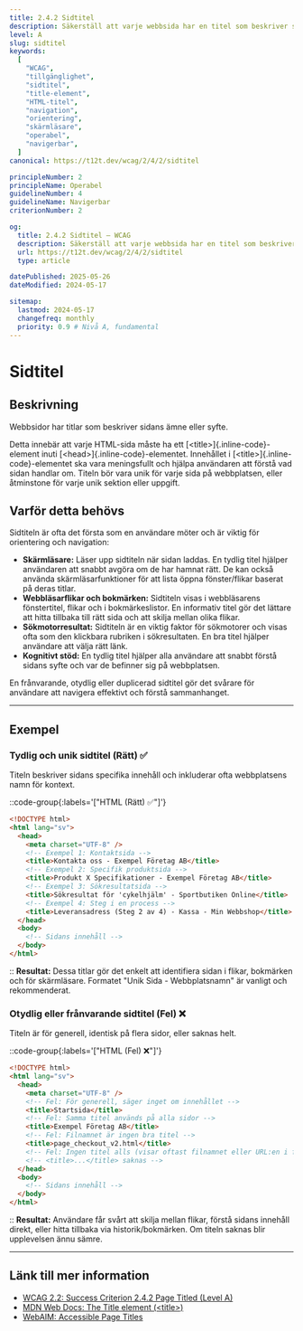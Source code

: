 ```yaml
---
title: 2.4.2 Sidtitel
description: Säkerställ att varje webbsida har en titel som beskriver sidans ämne eller syfte.
level: A
slug: sidtitel
keywords:
  [
    "WCAG",
    "tillgänglighet",
    "sidtitel",
    "title-element",
    "HTML-titel",
    "navigation",
    "orientering",
    "skärmläsare",
    "operabel",
    "navigerbar",
  ]
canonical: https://t12t.dev/wcag/2/4/2/sidtitel

principleNumber: 2
principleName: Operabel
guidelineNumber: 4
guidelineName: Navigerbar
criterionNumber: 2

og:
  title: 2.4.2 Sidtitel – WCAG
  description: Säkerställ att varje webbsida har en titel som beskriver dess ämne eller syfte.
  url: https://t12t.dev/wcag/2/4/2/sidtitel
  type: article

datePublished: 2025-05-26
dateModified: 2024-05-17

sitemap:
  lastmod: 2024-05-17
  changefreq: monthly
  priority: 0.9 # Nivå A, fundamental
---
```


# Sidtitel

## Beskrivning

Webbsidor har titlar som beskriver sidans ämne eller syfte.

Detta innebär att varje HTML-sida måste ha ett [\<title\>]{.inline-code}-element inuti [\<head\>]{.inline-code}-elementet. Innehållet i [\<title\>]{.inline-code}-elementet ska vara meningsfullt och hjälpa användaren att förstå vad sidan handlar om. Titeln bör vara unik för varje sida på webbplatsen, eller åtminstone för varje unik sektion eller uppgift.

## Varför detta behövs

Sidtiteln är ofta det första som en användare möter och är viktig för orientering och navigation:

- **Skärmläsare:** Läser upp sidtiteln när sidan laddas. En tydlig titel hjälper användaren att snabbt avgöra om de har hamnat rätt. De kan också använda skärmläsarfunktioner för att lista öppna fönster/flikar baserat på deras titlar.
- **Webbläsarflikar och bokmärken:** Sidtiteln visas i webbläsarens fönstertitel, flikar och i bokmärkeslistor. En informativ titel gör det lättare att hitta tillbaka till rätt sida och att skilja mellan olika flikar.
- **Sökmotorresultat:** Sidtiteln är en viktig faktor för sökmotorer och visas ofta som den klickbara rubriken i sökresultaten. En bra titel hjälper användare att välja rätt länk.
- **Kognitivt stöd:** En tydlig titel hjälper alla användare att snabbt förstå sidans syfte och var de befinner sig på webbplatsen.

En frånvarande, otydlig eller duplicerad sidtitel gör det svårare för användare att navigera effektivt och förstå sammanhanget.

---

## Exempel

### Tydlig och unik sidtitel (Rätt) ✅

Titeln beskriver sidans specifika innehåll och inkluderar ofta webbplatsens namn för kontext.

::code-group{:labels='["HTML (Rätt) ✅"]'}

```html showLineNumbers
<!DOCTYPE html>
<html lang="sv">
  <head>
    <meta charset="UTF-8" />
    <!-- Exempel 1: Kontaktsida -->
    <title>Kontakta oss - Exempel Företag AB</title>
    <!-- Exempel 2: Specifik produktsida -->
    <title>Produkt X Specifikationer - Exempel Företag AB</title>
    <!-- Exempel 3: Sökresultatsida -->
    <title>Sökresultat för 'cykelhjälm' - Sportbutiken Online</title>
    <!-- Exempel 4: Steg i en process -->
    <title>Leveransadress (Steg 2 av 4) - Kassa - Min Webbshop</title>
  </head>
  <body>
    <!-- Sidans innehåll -->
  </body>
</html>
```

::
**Resultat:** Dessa titlar gör det enkelt att identifiera sidan i flikar, bokmärken och för skärmläsare. Formatet "Unik Sida - Webbplatsnamn" är vanligt och rekommenderat.

### Otydlig eller frånvarande sidtitel (Fel) ❌

Titeln är för generell, identisk på flera sidor, eller saknas helt.

::code-group{:labels='["HTML (Fel) ❌"]'}

```html showLineNumbers
<!DOCTYPE html>
<html lang="sv">
  <head>
    <meta charset="UTF-8" />
    <!-- Fel: För generell, säger inget om innehållet -->
    <title>Startsida</title>
    <!-- Fel: Samma titel används på alla sidor -->
    <title>Exempel Företag AB</title>
    <!-- Fel: Filnamnet är ingen bra titel -->
    <title>page_checkout_v2.html</title>
    <!-- Fel: Ingen titel alls (visar oftast filnamnet eller URL:en i fliken) -->
    <!-- <title>...</title> saknas -->
  </head>
  <body>
    <!-- Sidans innehåll -->
  </body>
</html>
```

::
**Resultat:** Användare får svårt att skilja mellan flikar, förstå sidans innehåll direkt, eller hitta tillbaka via historik/bokmärken. Om titeln saknas blir upplevelsen ännu sämre.

---

## Länk till mer information

- [WCAG 2.2: Success Criterion 2.4.2 Page Titled (Level A)](https://www.w3.org/WAI/WCAG22/Understanding/page-titled.html)
- [MDN Web Docs: The Title element (\<title\>)](https://developer.mozilla.org/en-US/docs/Web/HTML/Element/title)
- [WebAIM: Accessible Page Titles](https://webaim.org/techniques/pagetitle/)
